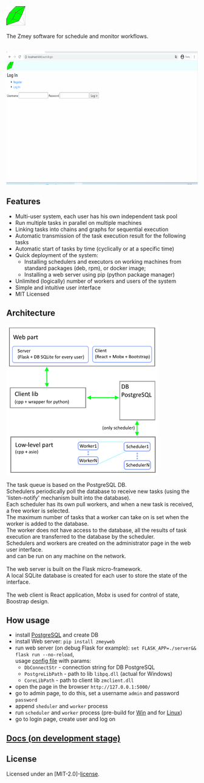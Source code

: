 <div align="left">
  <a><img src="docs/label.svg" width = 50 height = 50 ></a><br>
</div>

<br/>
The Zmey software for schedule and monitor workflows.
<br/> <br/>
<p float="left">
<img src="docs/demo.gif" width="600" height="350"/>
</p>

## Features

* Multi-user system, each user has his own independent task pool
* Run multiple tasks in parallel on multiple machines
* Linking tasks into chains and graphs for sequential execution
* Automatic transmission of the task execution result for the following tasks
* Automatic start of tasks by time (cyclically or at a specific time)
* Quick deployment of the system:
  * Installing schedulers and executors on working machines from standard packages (deb, rpm), or docker image;
  * Installing a web server using pip (python package manager)
* Unlimited (logically) number of workers and users of the system
* Simple and intuitive user interface
* MIT Licensed

## Architecture 
<p float="left">
 <img src="docs/functional_scheme.png" 
  width="400" height="395" alt="lorem">
</p>
The task queue is based on the PostgreSQL DB. <br/>
Schedulers periodically poll the database to receive new tasks (using the 'listen-notify' mechanism built into the database). <br/>
Each scheduler has its own pull workers, and when a new task is received, a free worker is selected. <br/>
The maximum number of tasks that a worker can take on is set when the worker is added to the database. <br/>
The worker does not have access to the database, all the results of task execution are transferred to the database by the scheduler. <br/>
Schedulers and workers are created on the administrator page in the web user interface. <br/>
and can be run on any machine on the network. <br/>
<br/>
The web server is built on the Flask micro-framework. <br/>
A local SQLite database is created for each user to store the state of the interface. <br/>
<br/>
The web client is React application, Mobx is used for control of state, Boostrap design.

## How usage
 - install [PostgreSQL](https://www.postgresql.org/download/) and create DB
 - install Web server: `pip install zmeyweb`
 - run web server (on debug Flask for example): `set FLASK_APP=./server&& flask run --no-reload`, <br/> usage [config file](https://github.com/Tyill/zmey/blob/master/web/zmserver.cng) with params:
   - `DbConnectStr` - connection string for DB PostgreSQL
   - `PostgreLibPath` - path to lib `libpq.dll` (actual for Windows)
   - `CoreLibPath` - path to client lib `zmclient.dll`
 - open the page in the browser `http://127.0.0.1:5000/`
 - go to admin page, to do this, set a username `admin` and password `password`
 - append `sheduler` and `worker` process
 - run `scheduler` and `worker` process (pre-build for [Win](https://github.com/Tyill/zmey/tree/master/pre-build/win64) and for [Linux](https://github.com/Tyill/zmey/tree/master/pre-build/deb))
 - go to login page, create user and log on
 

## [Docs (on development stage)](https://tyill.github.io/zmey) 

## License
Licensed under an [MIT-2.0]-[license](LICENSE).
